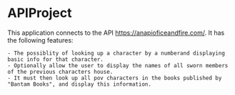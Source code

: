 # APIProject
This application connects to the API https://anapioficeandfire.com/.
It has the following features:

    - The possiblity of looking up a character by a numberand displaying basic info for that character.
    - Optionally allow the user to display the names of all sworn members of the previous characters house.
    - It must then look up all pov characters in the books published by "Bantam Books", and display this information.
